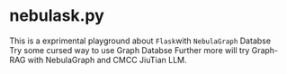 # nebulask.py
This is a exprimental playground about `Flask`with `NebulaGraph` Databse   
Try some cursed way to use Graph Databse 
Further more will try Graph-RAG with NebulaGraph and CMCC JiuTian LLM.